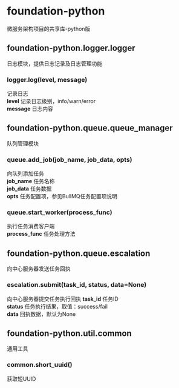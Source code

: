 # foundation-python
微服务架构项目的共享库-python版

## foundation-python.logger.logger
日志模块，提供日志记录及日志管理功能
### logger.log(level, message) 
记录日志  
__level__ 记录日志级别，info/warn/error  
__message__ 日志内容

## foundation-python.queue.queue_manager
队列管理模块  
### queue.add_job(job_name, job_data, opts)
向队列添加任务  
__job_name__ 任务名称  
__job_data__ 任务数据  
__opts__ 任务配置项，参见BullMQ任务配置项说明  
### queue.start_worker(process_func)
执行任务消费客户端  
__process_func__ 任务处理方法  

## foundation-python.queue.escalation
向中心服务器发送任务回执  
### escalation.submit(task_id, status, data=None)
向中心服务器提交任务执行回执
__task_id__ 任务ID  
__status__ 任务执行结果，取值：success/fail  
__data__ 回执数据，默认为None  

## foundation-python.util.common
通用工具  
### common.short_uuid()
获取短UUID  

